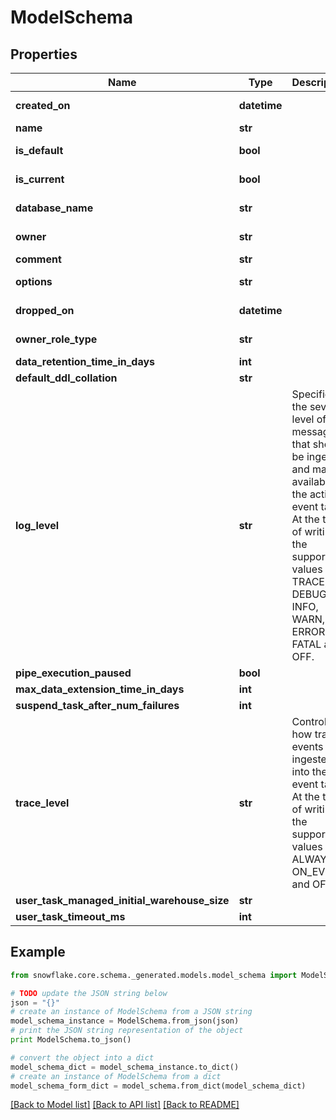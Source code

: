 # ModelSchema


## Properties
Name | Type | Description | Notes
------------ | ------------- | ------------- | -------------
**created_on** | **datetime** |  | [optional] [readonly] 
**name** | **str** |  | 
**is_default** | **bool** |  | [optional] [readonly] 
**is_current** | **bool** |  | [optional] [readonly] 
**database_name** | **str** |  | [optional] [readonly] 
**owner** | **str** |  | [optional] [readonly] 
**comment** | **str** |  | [optional] 
**options** | **str** |  | [optional] [readonly] 
**dropped_on** | **datetime** |  | [optional] [readonly] 
**owner_role_type** | **str** |  | [optional] [readonly] 
**data_retention_time_in_days** | **int** |  | [optional] 
**default_ddl_collation** | **str** |  | [optional] 
**log_level** | **str** | Specifies the severity level of messages that should be ingested and made available in the active event table. At the time of writing the supported values are TRACE, DEBUG, INFO, WARN, ERROR, FATAL and OFF. | [optional] 
**pipe_execution_paused** | **bool** |  | [optional] 
**max_data_extension_time_in_days** | **int** |  | [optional] 
**suspend_task_after_num_failures** | **int** |  | [optional] 
**trace_level** | **str** | Controls how trace events are ingested into the event table. At the time of writing the supported values are ALWAYS, ON_EVENT and OFF. | [optional] 
**user_task_managed_initial_warehouse_size** | **str** |  | [optional] 
**user_task_timeout_ms** | **int** |  | [optional] 

## Example

```python
from snowflake.core.schema._generated.models.model_schema import ModelSchema

# TODO update the JSON string below
json = "{}"
# create an instance of ModelSchema from a JSON string
model_schema_instance = ModelSchema.from_json(json)
# print the JSON string representation of the object
print ModelSchema.to_json()

# convert the object into a dict
model_schema_dict = model_schema_instance.to_dict()
# create an instance of ModelSchema from a dict
model_schema_form_dict = model_schema.from_dict(model_schema_dict)
```
[[Back to Model list]](../README.md#documentation-for-models) [[Back to API list]](../README.md#documentation-for-api-endpoints) [[Back to README]](../README.md)


